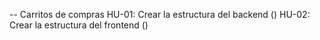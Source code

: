 -- Carritos de compras
HU-01: Crear la estructura del backend ()
HU-02: Crear la estructura del frontend ()